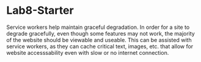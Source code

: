 # Lab8-Starter
Service workers help maintain graceful degradation. In order for a site to degrade gracefully, even though some features may not work, the majority of the website should be viewable and useable. This can be assisted with service workers, as they can cache critical text, images, etc. that allow for website accesssability even with slow or no internet connection. 
